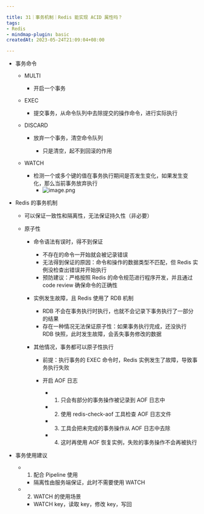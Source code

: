 ```yaml
---

title: 31｜事务机制｜Redis 能实现 ACID 属性吗？
tags:
- Redis
- mindmap-plugin: basic
createdAt: 2023-05-24T21:09:04+08:00

---
```


- 事务命令

  - MULTI

    - 开启一个事务

  - EXEC

    - 提交事务，从命令队列中去除提交的操作命令，进行实际执行

  - DISCARD

    - 放弃一个事务，清空命令队列

      - 只是清空，起不到回滚的作用

  - WATCH

    - 检测一个或多个键的值在事务执行期间是否发生变化，如果发生变化，那么当前事务放弃执行
      - ![image.png](https://cdn.jsdelivr.net/gh/11ze/static/images/redis-31-1.png)

- Redis 的事务机制

  - 可以保证一致性和隔离性，无法保证持久性（非必要）
  - 原子性

    - 命令语法有误时，得不到保证

      - 不存在的命令一开始就会被记录错误
      - 无法得到保证的原因：命令和操作的数据类型不匹配，但 Redis 实例没检查出错误并开始执行
      - 预防建议：严格按照 Redis 的命令规范进行程序开发，并且通过 code review 确保命令的正确性

    - 实例发生故障，且 Redis 使用了 RDB 机制

      - RDB 不会在事务执行时执行，也就不会记录下事务执行了一部分的结果
      - 存在一种情况无法保证原子性：如果事务执行完成，还没执行 RDB 快照，此时发生故障，会丢失事务修改的数据

    - 其他情况，事务都可以原子性执行

      - 前提：执行事务的 EXEC 命令时，Redis 实例发生了故障，导致事务执行失败
      - 开启 AOF 日志

        - 1. 只会有部分的事务操作被记录到 AOF 日志中
        - 2. 使用 redis-check-aof 工具检查 AOF 日志文件
        - 3. 工具会把未完成的事务操作从 AOF 日志中去除
        - 4. 这时再使用 AOF 恢复实例，失败的事务操作不会再被执行

- 事务使用建议

  - 1. 配合 Pipeline 使用

    - 隔离性由服务端保证，此时不需要使用 WATCH

  - 2. WATCH 的使用场景

    - WATCH key，读取 key，修改 key，写回
